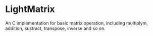 # LightMatrix
An C implementation for basic matrix operation, including multiplym, addition, sustract, transpose, inverse and so on.
